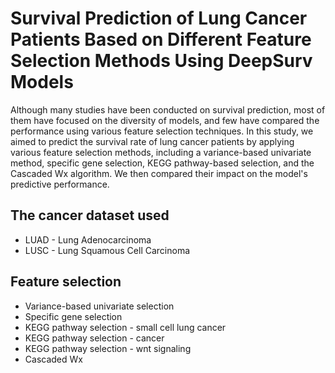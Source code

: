 # Survival Prediction of Lung Cancer Patients Based on Different Feature Selection Methods Using DeepSurv Models
Although many studies have been conducted on survival prediction, most of them have focused on the diversity of models, and few have compared the performance using various feature selection techniques.
In this study, we aimed to predict the survival rate of lung cancer patients by applying various feature selection methods, including a variance-based univariate method, specific gene selection, KEGG pathway-based selection, and the Cascaded Wx algorithm.
We then compared their impact on the model's predictive performance.

## The cancer dataset used
- LUAD - Lung Adenocarcinoma
- LUSC - Lung Squamous Cell Carcinoma

## Feature selection
- Variance-based univariate selection
- Specific gene selection
- KEGG pathway selection - small cell lung cancer
- KEGG pathway selection - cancer
- KEGG pathway selection - wnt signaling
- Cascaded Wx
